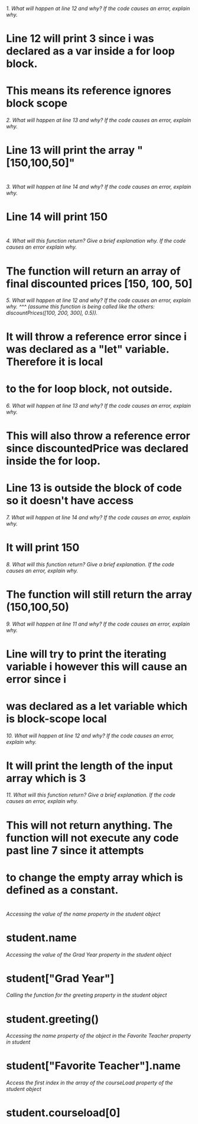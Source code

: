 ###### 1. What will happen at line 12 and why? If the code causes an error, explain why. 
#    Line 12 will print 3 since i was declared as a var inside a for loop block. 
#     This means its reference ignores block scope

###### 2. What will happen at line 13 and why? If the code causes an error, explain why. 
#    Line 13 will print the array "[150,100,50]"
# 

###### 3. What will happen at line 14 and why? If the code causes an error, explain why. 
#    Line 14 will print 150
# 

###### 4. What will this function return? Give a brief explanation why. If the code causes an error explain why.
#    The function will return an array of final discounted prices [150, 100, 50]

###### 5. What will happen at line 12 and why?  If the code causes an error, explain why. ^^^ (assume this function is being called like the others: discountPrices([100, 200, 300], 0.5)).
#    It will throw a reference error since i was declared as a "let" variable. Therefore it is local
#    to the for loop block, not outside.

###### 6. What will happen at line 13 and why? If the code causes an error, explain why. 
#    This will also throw a reference error since discountedPrice was declared inside the for loop. 
#    Line 13 is outside the block of code so it doesn't have access

###### 7. What will happen at line 14 and why? If the code causes an error, explain why. 
#    It will print 150

###### 8. What will this function return? Give a brief explanation. If the code causes an error, explain why. 
#    The function will still return the array (150,100,50)

###### 9. What will happen at line 11 and why? If the code causes an error, explain why. 
#    Line will try to print the iterating variable i however this will cause an error since i
#    was declared as a let variable which is block-scope local

###### 10. What will happen at line 12 and why? If the code causes an error, explain why.
#     It will print the length of the input array which is 3

###### 11. What will this function return? Give a brief explanation. If the code causes an error, explain why. 
#    This will not return anything. The function will not execute any code past line 7 since it attempts
#    to change the empty array which is defined as a constant.
#
###### Accessing the value of the name property in the student object
#      student.name

###### Accessing the value of the Grad Year property in the student object
#      student["Grad Year"]

###### Calling the function for the greeting property in the student object
#      student.greeting()

###### Accessing the name property of the object in the Favorite Teacher property in student
#      student["Favorite Teacher"].name

###### Access the first index in the array of the courseLoad property of the student object
#      student.courseload[0]
  

